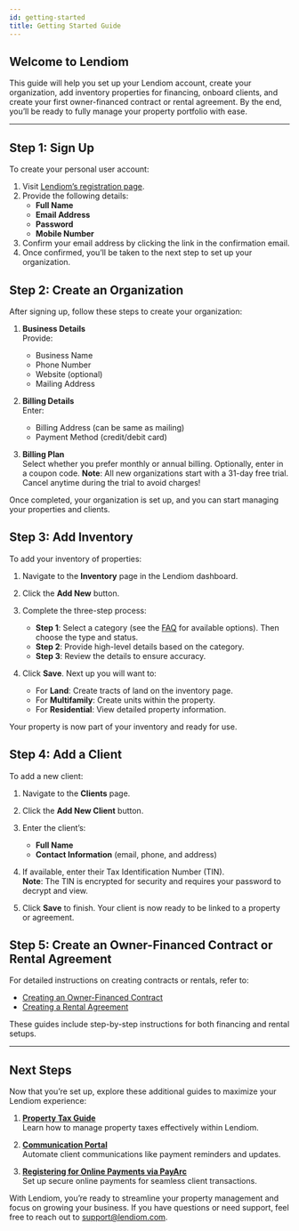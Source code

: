 ```yaml
---
id: getting-started
title: Getting Started Guide
---
```


## Welcome to Lendiom

This guide will help you set up your Lendiom account, create your organization, add inventory properties for financing, onboard clients, and create your first owner-financed contract or rental agreement. By the end, you’ll be ready to fully manage your property portfolio with ease.

---

## Step 1: Sign Up

To create your personal user account:

1. Visit [Lendiom’s registration page](https://app.lendiom.com/auth/register).
2. Provide the following details:
   - **Full Name**
   - **Email Address**
   - **Password**
   - **Mobile Number**
3. Confirm your email address by clicking the link in the confirmation email.
4. Once confirmed, you’ll be taken to the next step to set up your organization.

## Step 2: Create an Organization

After signing up, follow these steps to create your organization:

1. **Business Details**  
   Provide:
   - Business Name
   - Phone Number
   - Website (optional)
   - Mailing Address

2. **Billing Details**  
   Enter:
   - Billing Address (can be same as mailing)
   - Payment Method (credit/debit card)

3. **Billing Plan**  
   Select whether you prefer monthly or annual billing. Optionally, enter in a coupon code.
   **Note**: All new organizations start with a 31-day free trial. Cancel anytime during the trial to avoid charges!

Once completed, your organization is set up, and you can start managing your properties and clients.

## Step 3: Add Inventory

To add your inventory of properties:

1. Navigate to the **Inventory** page in the Lendiom dashboard.
2. Click the **Add New** button.
3. Complete the three-step process:
   - **Step 1**: Select a category (see the [FAQ](../faq) for available options).
     Then choose the type and status.
   - **Step 2**: Provide high-level details based on the category.
   - **Step 3**: Review the details to ensure accuracy.

4. Click **Save**. Next up you will want to:
   - For **Land**: Create tracts of land on the inventory page.  
   - For **Multifamily**: Create units within the property.  
   - For **Residential**: View detailed property information.  

Your property is now part of your inventory and ready for use.

## Step 4: Add a Client

To add a new client:

1. Navigate to the **Clients** page.
2. Click the **Add New Client** button.
3. Enter the client’s:
   - **Full Name**
   - **Contact Information** (email, phone, and address)

4. If available, enter their Tax Identification Number (TIN).  
   **Note**: The TIN is encrypted for security and requires your password to decrypt and view.

5. Click **Save** to finish. Your client is now ready to be linked to a property or agreement.

## Step 5: Create an Owner-Financed Contract or Rental Agreement

For detailed instructions on creating contracts or rentals, refer to:

- [Creating an Owner-Financed Contract](guides/creating-a-loan)  
- [Creating a Rental Agreement](guides/creating-a-rental)

These guides include step-by-step instructions for both financing and rental setups.

---

## Next Steps

Now that you’re set up, explore these additional guides to maximize your Lendiom experience:

1. **[Property Tax Guide](guides/property-taxes)**  
   Learn how to manage property taxes effectively within Lendiom.

2. **[Communication Portal](communication)**  
   Automate client communications like payment reminders and updates.

3. **[Registering for Online Payments via PayArc](payment-processing/onboarding-payarc)**  
   Set up secure online payments for seamless client transactions.

With Lendiom, you’re ready to streamline your property management and focus on growing your business. If you have questions or need support, feel free to reach out to [support@lendiom.com](mailto:support@lendiom.com).
